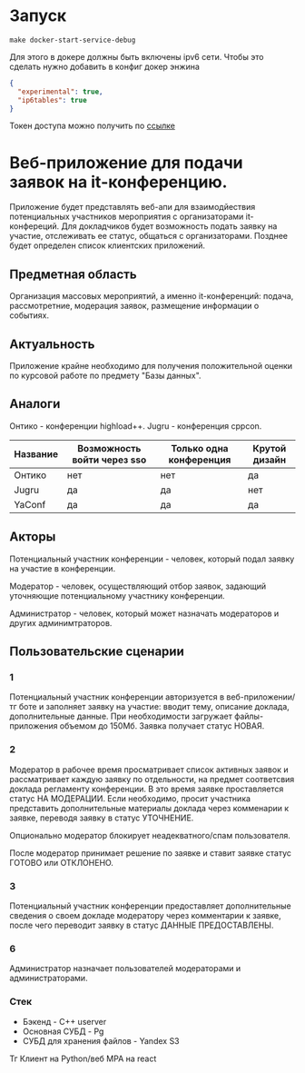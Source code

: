 # Запуск

```shell
make docker-start-service-debug
```
Для этого в докере должны быть включены ipv6 сети.
Чтобы это сделать нужно добавить в конфиг докер энжина
```json
{
  "experimental": true,
  "ip6tables": true
}
```

Токен доступа можно получить по [ссылке](https://oauth.yandex.ru/authorize?response_type=token&client_id=2fe7c34b1abd45028d39d2160655e0ce)

# Веб-приложение для подачи заявок на it-конференцию.

Приложение будет представлять веб-апи для взаимодйествия 
потенциальных участников мероприятия с организаторами it-конфереций.
Для докладчиков будет возможность подать заявку на участие,
отслеживать ее статус, общаться с организаторами. Позднее будет
определен список клиентских приложений.

## Предметная область
Организация массовых мероприятий, а именно it-конференций: 
подача, рассмотретние, модерация заявок, размещение информации о событиях.

## Актуальность
Приложение крайне необходимо для получения положительной оценки по курсовой 
работе по предмету "Базы данных".

## Аналоги

Онтико - конференции highload++.
Jugru - конференция cppcon.


| Название | Возможность войти через sso | Только одна конференция | Крутой дизайн |
|----------|-----------------------------|-------------------------|---------------|
| Онтико   | нет                         | нет                     | да            |
| Jugru    | да                          | да                      | нет           |
| YaConf   | да                          | да                      | да            |


## Акторы

Потенциальный участник конференции - человек, который подал заявку на участие 
в конференции.

Модератор - человек, осуществляющий отбор заявок, задающий уточняющие 
потенциальному участнику конференции. 

Администратор - человек, который может назначать модераторов и 
других админимтраторов.

## Пользовательские сценарии

### 1
Потенциальный участник конференции авторизуется в веб-приложении/тг боте 
и заполняет заявку на участие: вводит тему, описание доклада, дополнительные данные.
При необходимости загружает файлы-приложения объемом до 150Мб. Заявка получает статус НОВАЯ.

### 2
Модератор в рабочее время просматривает список активных заявок и рассматривает 
каждую заявку по отдельности, на предмет соответсвия доклада регламенту конференции. 
В это время заявке проставляется статус НА МОДЕРАЦИИ. 
Если необходимо, просит участника представить дополнительные материалы доклада
через комменарии к заявке, переводя заявку в статус УТОЧНЕНИЕ.

Опционально модератор блокирует неадекватного/спам пользователя.

После модератор принимает решение по заявке и ставит заявке статус ГОТОВО или ОТКЛОНЕНО.

### 3
Потенциальный участник конференции предоставляет дополнительные сведения о своем докладе 
модератору через комментарии к заявке, после чего переводит заявку в статус 
ДАННЫЕ ПРЕДОСТАВЛЕНЫ.

### 6
Администратор назначает пользователей модераторами и администраторами.

### Стек

- Бэкенд - C++ userver
- Основная СУБД - Pg
- СУБД для хранения файлов - Yandex S3

Тг Клиент на Python/веб MPA на react

